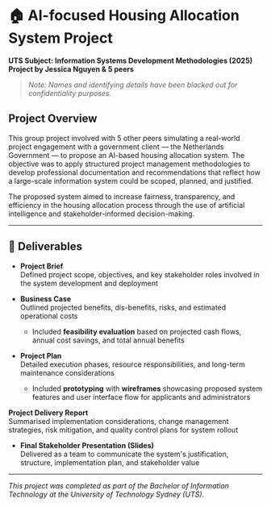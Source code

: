 # 🏠 AI-focused Housing Allocation System Project
**UTS Subject: Information Systems Development Methodologies (2025)**  
**Project by Jessica Nguyen & 5 peers**

> *Note: Names and identifying details have been blacked out for confidentiality purposes.*

## Project Overview  
This group project involved with 5 other peers simulating a real-world project engagement with a government client — the Netherlands Government — to propose an AI-based housing allocation system. The objective was to apply structured project management methodologies to develop professional documentation and recommendations that reflect how a large-scale information system could be scoped, planned, and justified.  

The proposed system aimed to increase fairness, transparency, and efficiency in the housing allocation process through the use of artificial intelligence and stakeholder-informed decision-making.

---

## 📄 Deliverables  

- **Project Brief**  
  Defined project scope, objectives, and key stakeholder roles involved in the system development and deployment  

- **Business Case**  
  Outlined projected benefits, dis-benefits, risks, and estimated operational costs  
  - Included **feasibility evaluation** based on projected cash flows, annual cost savings, and total annual benefits  

- **Project Plan**  
  Detailed execution phases, resource responsibilities, and long-term maintenance considerations  
  - Included **prototyping** with **wireframes** showcasing proposed system features and user interface flow for applicants and administrators  

 **Project Delivery Report**  
  Summarised implementation considerations, change management strategies, risk mitigation, and quality control plans for system rollout  

- **Final Stakeholder Presentation (Slides)**  
  Delivered as a team to communicate the system's justification, structure, implementation plan, and stakeholder value  

---

*This project was completed as part of the Bachelor of Information Technology at the University of Technology Sydney (UTS).*  
